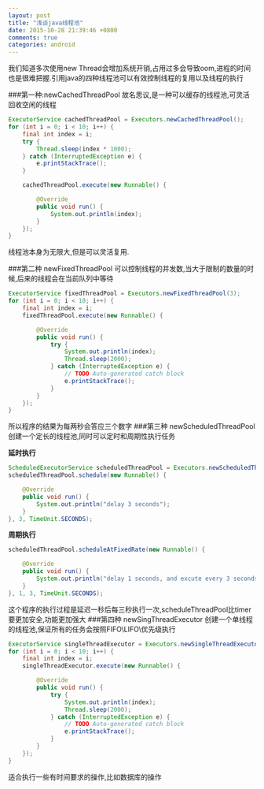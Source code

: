 ```yaml
---
layout: post
title: "浅谈java线程池"
date: 2015-10-28 21:39:46 +0800
comments: true
categories: android
---
```


我们知道多次使用new Thread会增加系统开销,占用过多会导致oom,进程的时间也是很难把握.引用java的四种线程池可以有效控制线程的复用以及线程的执行

###第一种:newCachedThreadPool
故名思议,是一种可以缓存的线程池,可灵活回收空闲的线程
```java
ExecutorService cachedThreadPool = Executors.newCachedThreadPool();
for (int i = 0; i < 10; i++) {
	final int index = i;
	try {
		Thread.sleep(index * 1000);
	} catch (InterruptedException e) {
		e.printStackTrace();
	}

	cachedThreadPool.execute(new Runnable() {

		@Override
		public void run() {
			System.out.println(index);
		}
	});
}
```
线程池本身为无限大,但是可以灵活复用.
<!--more-->
###第二种 newFixedThreadPool
可以控制线程的并发数,当大于限制的数量的时候,后来的线程会在当前队列中等待
```java
ExecutorService fixedThreadPool = Executors.newFixedThreadPool(3);
for (int i = 0; i < 10; i++) {
	final int index = i;
	fixedThreadPool.execute(new Runnable() {

		@Override
		public void run() {
			try {
				System.out.println(index);
				Thread.sleep(2000);
			} catch (InterruptedException e) {
				// TODO Auto-generated catch block
				e.printStackTrace();
			}
		}
	});
}
```

所以程序的结果为每两秒会答应三个数字
###第三种 newScheduledThreadPool
创建一个定长的线程池,同时可以定时和周期性执行任务

**延时执行**
```java
ScheduledExecutorService scheduledThreadPool = Executors.newScheduledThreadPool(5);
scheduledThreadPool.schedule(new Runnable() {

	@Override
	public void run() {
		System.out.println("delay 3 seconds");
	}
}, 3, TimeUnit.SECONDS);
```

**周期执行**
```java
scheduledThreadPool.scheduleAtFixedRate(new Runnable() {

	@Override
	public void run() {
		System.out.println("delay 1 seconds, and excute every 3 seconds");
	}
}, 1, 3, TimeUnit.SECONDS);
```

这个程序的执行过程是延迟一秒后每三秒执行一次,scheduleThreadPool比timer要更加安全,功能更加强大
###第四种 newSingThreadExecutor
创建一个单线程的线程池,保证所有的任务会按照FIFO\LIFO\优先级执行
```java
ExecutorService singleThreadExecutor = Executors.newSingleThreadExecutor();
for (int i = 0; i < 10; i++) {
	final int index = i;
	singleThreadExecutor.execute(new Runnable() {

		@Override
		public void run() {
			try {
				System.out.println(index);
				Thread.sleep(2000);
			} catch (InterruptedException e) {
				// TODO Auto-generated catch block
				e.printStackTrace();
			}
		}
	});
}
```
适合执行一些有时间要求的操作,比如数据库的操作
